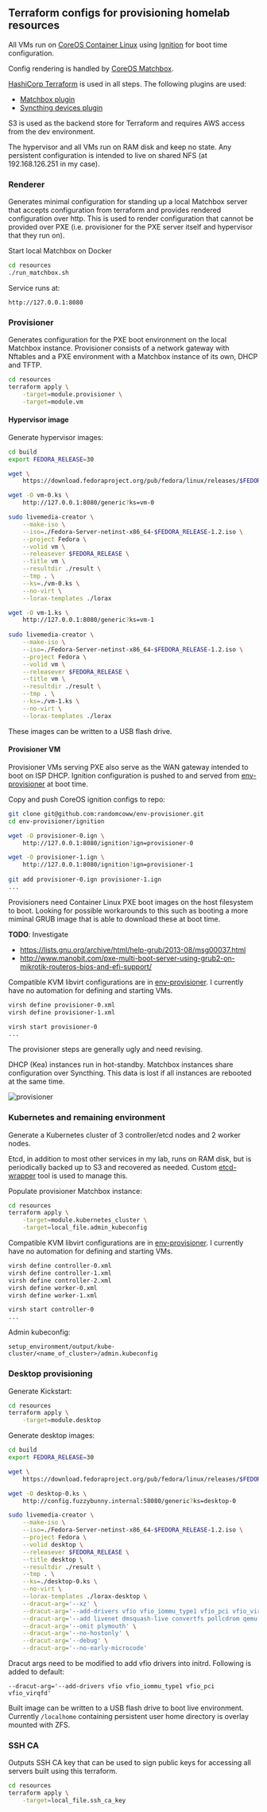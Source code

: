 ## Terraform configs for provisioning homelab resources

All VMs run on [CoreOS Container Linux](https://coreos.com/os/docs/latest/) using [Ignition](https://coreos.com/ignition/docs/latest/) for boot time configuration.

Config rendering is handled by [CoreOS Matchbox](https://github.com/coreos/matchbox/).

[HashiCorp Terraform](https://www.hashicorp.com/products/terraform) is used in all steps. The following plugins are used:
- [Matchbox plugin](https://github.com/coreos/terraform-provider-matchbox)
- [Syncthing devices plugin](https://github.com/randomcoww/terraform-provider-syncthing)

S3 is used as the backend store for Terraform and requires AWS access from the dev environment.

The hypervisor and all VMs run on RAM disk and keep no state. Any persistent configuration is intended to live on shared NFS (at 192.168.126.251 in my case).

### Renderer

Generates minimal configuration for standing up a local Matchbox server that accepts configuration from terraform and provides rendered configuration over http.
This is used to render configuration that cannot be provided over PXE (i.e. provisioner for the PXE server itself and hypervisor that they run on).

Start local Matchbox on Docker
```bash
cd resources
./run_matchbox.sh
```

Service runs at:
```
http://127.0.0.1:8080
```

### Provisioner

Generates configuration for the PXE boot environment on the local Matchbox instance. Provisioner consists of a network gateway with Nftables and a PXE environment with a Matchbox instance of its own, DHCP and TFTP.

```bash
cd resources
terraform apply \
    -target=module.provisioner \
    -target=module.vm
```

#### Hypervisor image

Generate hypervisor images:
```bash
cd build
export FEDORA_RELEASE=30

wget \
    https://download.fedoraproject.org/pub/fedora/linux/releases/$FEDORA_RELEASE/Server/x86_64/iso/Fedora-Server-netinst-x86_64-$FEDORA_RELEASE-1.2.iso

wget -O vm-0.ks \
    http://127.0.0.1:8080/generic?ks=vm-0

sudo livemedia-creator \
    --make-iso \
    --iso=./Fedora-Server-netinst-x86_64-$FEDORA_RELEASE-1.2.iso \
    --project Fedora \
    --volid vm \
    --releasever $FEDORA_RELEASE \
    --title vm \
    --resultdir ./result \
    --tmp . \
    --ks=./vm-0.ks \
    --no-virt \
    --lorax-templates ./lorax

wget -O vm-1.ks \
    http://127.0.0.1:8080/generic?ks=vm-1
    
sudo livemedia-creator \
    --make-iso \
    --iso=./Fedora-Server-netinst-x86_64-$FEDORA_RELEASE-1.2.iso \
    --project Fedora \
    --volid vm \
    --releasever $FEDORA_RELEASE \
    --title vm \
    --resultdir ./result \
    --tmp . \
    --ks=./vm-1.ks \
    --no-virt \
    --lorax-templates ./lorax
```
These images can be written to a USB flash drive.

#### Provisioner VM

Provisioner VMs serving PXE also serve as the WAN gateway intended to boot on ISP DHCP. Ignition configuration is pushed to and served from [env-provisioner](https://github.com/randomcoww/env-provisioner) at boot time.

Copy and push CoreOS ignition configs to repo:
```bash
git clone git@github.com:randomcoww/env-provisioner.git
cd env-provisioner/ignition

wget -O provisioner-0.ign \
    http://127.0.0.1:8080/ignition?ign=provisioner-0

wget -O provisioner-1.ign \
    http://127.0.0.1:8080/ignition?ign=provisioner-1
    
git add provisioner-0.ign provisioner-1.ign
...
```

Provisioners need Container Linux PXE boot images on the host filesystem to boot. Looking for possible workarounds to this such as booting a more miminal GRUB image that is able to download these at boot time.

**TODO**: Investigate
* https://lists.gnu.org/archive/html/help-grub/2013-08/msg00037.html
* http://www.manobit.com/pxe-multi-boot-server-using-grub2-on-mikrotik-routeros-bios-and-efi-support/

Compatible KVM libvirt configurations are in [env-provisioner](https://github.com/randomcoww/env-provisioner). I currently have no automation for defining and starting VMs.
```bash
virsh define provisioner-0.xml
virsh define provisioner-1.xml

virsh start provisioner-0
...
```

The provisioner steps are generally ugly and need revising.

DHCP (Kea) instances run in hot-standby. Matchbox instances share configuration over Syncthing. This data is lost if all instances are rebooted at the same time.

![provisioner](images/provisioner.png)

### Kubernetes and remaining environment

Generate a Kubernetes cluster of 3 controller/etcd nodes and 2 worker nodes.

Etcd, in addition to most other services in my lab, runs on RAM disk, but is periodically backed up to S3 and recovered as needed. Custom [etcd-wrapper](https://github.com/randomcoww/etcd-wrapper) tool is used to manage this.

Populate provisioner Matchbox instance:
```bash
cd resources
terraform apply \
    -target=module.kubernetes_cluster \
    -target=local_file.admin_kubeconfig
```

Compatible KVM libvirt configurations are in [env-provisioner](https://github.com/randomcoww/env-provisioner). I currently have no automation for defining and starting VMs.
```bash
virsh define controller-0.xml
virsh define controller-1.xml
virsh define controller-2.xml
virsh define worker-0.xml
virsh define worker-1.xml

virsh start controller-0
...
```

Admin kubeconfig:
```
setup_environment/output/kube-cluster/<name_of_cluster>/admin.kubeconfig
```

### Desktop provisioning

Generate Kickstart:
```bash
cd resources
terraform apply \
    -target=module.desktop
```

Generate desktop images:
```bash
cd build
export FEDORA_RELEASE=30

wget \
    https://download.fedoraproject.org/pub/fedora/linux/releases/$FEDORA_RELEASE/Server/x86_64/iso/Fedora-Server-netinst-x86_64-$FEDORA_RELEASE-1.2.iso

wget -O desktop-0.ks \
    http://config.fuzzybunny.internal:58080/generic?ks=desktop-0

sudo livemedia-creator \
    --make-iso \
    --iso=./Fedora-Server-netinst-x86_64-$FEDORA_RELEASE-1.2.iso \
    --project Fedora \
    --volid desktop \
    --releasever $FEDORA_RELEASE \
    --title desktop \
    --resultdir ./result \
    --tmp . \
    --ks=./desktop-0.ks \
    --no-virt \
    --lorax-templates ./lorax-desktop \
    --dracut-arg='--xz' \
    --dracut-arg='--add-drivers vfio vfio_iommu_type1 vfio_pci vfio_virqfd' \
    --dracut-arg='--add livenet dmsquash-live convertfs pollcdrom qemu qemu-net' \
    --dracut-arg='--omit plymouth' \
    --dracut-arg='--no-hostonly' \
    --dracut-arg='--debug' \
    --dracut-arg='--no-early-microcode'
```

Dracut args need to be modified to add vfio drivers into initrd. Following is added to default:
```
--dracut-arg='--add-drivers vfio vfio_iommu_type1 vfio_pci vfio_virqfd'
```

Built image can be written to a USB flash drive to boot live environment. Currently `/localhome` containing persistent user home directory is overlay mounted with ZFS.

### SSH CA

Outputs SSH CA key that can be used to sign public keys for accessing all servers built using this terraform.

```bash
cd resources
terraform apply \
    -target=local_file.ssh_ca_key
```
